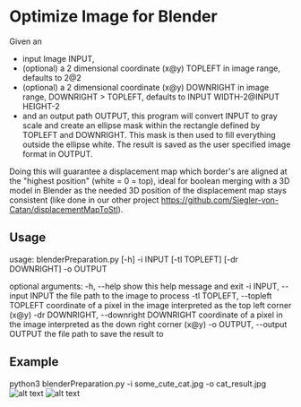 # Optimize Image for Blender
Given an
- input Image INPUT,
- (optional) a 2 dimensional coordinate (x@y) TOPLEFT in image range, defaults to 2@2
- (optional) a 2 dimensional coordinate (x@y) DOWNRIGHT in image range, DOWNRIGHT > TOPLEFT,
    defaults to INPUT WIDTH-2@INPUT HEIGHT-2
- and an output path OUTPUT,
this program will convert INPUT to gray scale and create an ellipse mask within the rectangle defined
by TOPLEFT and DOWNRIGHT.
This mask is then used to fill everything outside the ellipse white. The result is saved as the user specified image
format in OUTPUT.

Doing this will guarantee a displacement map which border's are aligned at the "highest position" (white = 0 = top),
ideal for boolean merging with a 3D model in Blender as the needed 3D position of the displacement map stays consistent
(like done in our other project https://github.com/Siegler-von-Catan/displacementMapToStl).


## Usage
usage: blenderPreparation.py [-h] -i INPUT [-tl TOPLEFT] [-dr DOWNRIGHT] -o OUTPUT

optional arguments:
  -h, --help            show this help message and exit
  -i INPUT, --input INPUT
                        the file path to the image to process
  -tl TOPLEFT, --topleft TOPLEFT
                        coordinate of a pixel in the image interpreted as the top left corner (x@y)
  -dr DOWNRIGHT, --downright DOWNRIGHT
                        coordinate of a pixel in the image interpreted as the down right corner (x@y)
  -o OUTPUT, --output OUTPUT
                        the file path to save the result to
                        
## Example
python3 blenderPreparation.py -i some_cute_cat.jpg -o cat_result.jpg
![alt text](https://github.com/Siegler-von-Catan/optimizeImageForBlender/blob/main/some_cute_cat.jpg)
![alt text](https://github.com/Siegler-von-Catan/optimizeImageForBlender/blob/main/cat_result.jpg)